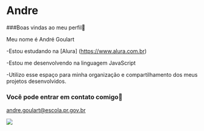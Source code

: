 # Andre


###Boas vindas ao meu perfil💙

Meu nome é André Goulart

-Estou estudando na [Alura] (https://www.alura.com.br)

-Estou me desenvolvendo na linguagem JavaScript

-Utilizo esse espaço para minha organização e compartilhamento dos meus projetos desenvolvidos.

### Você pode entrar em contato comigo📧

andre.goulart@escola.pr.gov.br


![](https://media1.tenor.com/m/s6eHxBGHvlIAAAAC/animation-cartoons.gif)






